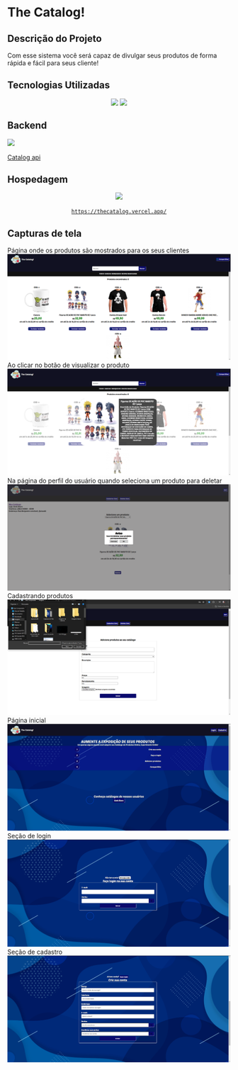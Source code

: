 # The Catalog!


## Descrição do Projeto

Com esse sistema você será capaz de divulgar seus produtos de forma rápida e fácil para seus cliente!

## Tecnologias Utilizadas

<div align="center">
<img  src="https://cdn.jsdelivr.net/gh/devicons/devicon@latest/icons/angular/angular-original.svg"  width="80px"  />
<img  src="https://cdn.jsdelivr.net/gh/devicons/devicon@latest/icons/typescript/typescript-original.svg"  width="70px"/>
</div>

## Backend

<img src="https://cdn.jsdelivr.net/gh/devicons/devicon@latest/icons/nestjs/nestjs-original-wordmark.svg" width="80px" />       

[Catalog api](https://github.com/CristianoMends/catalog-api)

## Hospedagem

<div align="center">
<img src="https://cdn.jsdelivr.net/gh/devicons/devicon@latest/icons/vercel/vercel-original-wordmark.svg" width="100px"/>

[`https://thecatalog.vercel.app/`](https://thecatalog.vercel.app)

</div>

## Capturas de tela

Página onde os produtos são mostrados para os seus clientes
<img src="docs/catalog1.png">
Ao clicar no botão de visualizar o produto
<img src="docs/previewproduct.png">
Na página do perfil do usuário quando seleciona um produto para deletar
<img src="docs/deletingproduct.png">
Cadastrando produtos
<img src="docs/savingproduct.png">
Página inicial
<img src="docs/homepage1.png">
Seção de login
<img src="docs/homepage2.png">
Seção de cadastro
<img src="docs/homepage3.png">


